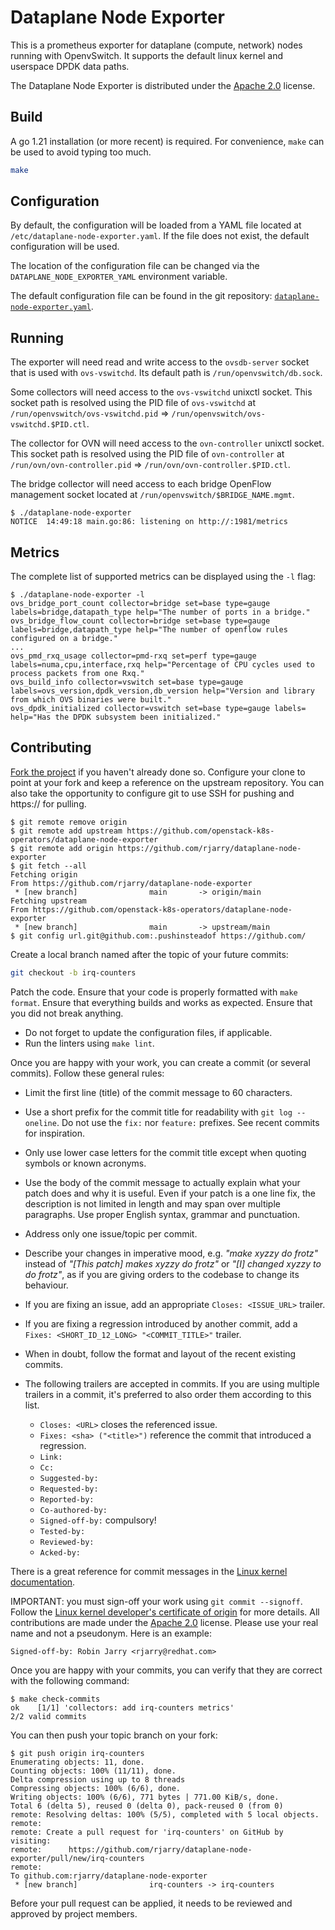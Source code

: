 # Dataplane Node Exporter

This is a prometheus exporter for dataplane (compute, network) nodes running
with OpenvSwitch. It supports the default linux kernel and userspace DPDK data
paths.

The Dataplane Node Exporter is distributed under the [Apache 2.0][license]
license.

[license]: https://spdx.org/licenses/Apache-2.0.html

## Build

A go 1.21 installation (or more recent) is required. For convenience, `make`
can be used to avoid typing too much.

```bash
make
```

## Configuration

By default, the configuration will be loaded from a YAML file located at
`/etc/dataplane-node-exporter.yaml`. If the file does not exist, the default
configuration will be used.

The location of the configuration file can be changed via the
`DATAPLANE_NODE_EXPORTER_YAML` environment variable.

The default configuration file can be found in the git repository:
[`dataplane-node-exporter.yaml`][conf].

[conf]: https://github.com/openstack-k8s-operators/dataplane-node-exporter/blob/main/etc/dataplane-node-exporter.yaml

## Running

The exporter will need read and write access to the `ovsdb-server` socket that
is used with `ovs-vswitchd`. Its default path is `/run/openvswitch/db.sock`.

Some collectors will need access to the `ovs-vswitchd` unixctl socket. This
socket path is resolved using the PID file of `ovs-vswitchd` at
`/run/openvswitch/ovs-vswitchd.pid` =>
`/run/openvswitch/ovs-vswitchd.$PID.ctl`.

The collector for OVN will need access to the `ovn-controller` unixctl socket. This
socket path is resolved using the PID file of `ovn-controller` at
`/run/ovn/ovn-controller.pid` => `/run/ovn/ovn-controller.$PID.ctl`.

The bridge collector will need access to each bridge OpenFlow management socket
located at `/run/openvswitch/$BRIDGE_NAME.mgmt`.

```console
$ ./dataplane-node-exporter
NOTICE  14:49:18 main.go:86: listening on http://:1981/metrics
```

## Metrics

The complete list of supported metrics can be displayed using the `-l` flag:

```console
$ ./dataplane-node-exporter -l
ovs_bridge_port_count collector=bridge set=base type=gauge labels=bridge,datapath_type help="The number of ports in a bridge."
ovs_bridge_flow_count collector=bridge set=base type=gauge labels=bridge,datapath_type help="The number of openflow rules configured on a bridge."
...
ovs_pmd_rxq_usage collector=pmd-rxq set=perf type=gauge labels=numa,cpu,interface,rxq help="Percentage of CPU cycles used to process packets from one Rxq."
ovs_build_info collector=vswitch set=base type=gauge labels=ovs_version,dpdk_version,db_version help="Version and library from which OVS binaries were built."
ovs_dpdk_initialized collector=vswitch set=base type=gauge labels= help="Has the DPDK subsystem been initialized."
```

## Contributing

[Fork the project][fork] if you haven't already done so. Configure your clone
to point at your fork and keep a reference on the upstream repository. You can
also take the opportunity to configure git to use SSH for pushing and https://
for pulling.

[fork]: https://github.com/openstack-k8s-operators/dataplane-node-exporter/fork

```console
$ git remote remove origin
$ git remote add upstream https://github.com/openstack-k8s-operators/dataplane-node-exporter
$ git remote add origin https://github.com/rjarry/dataplane-node-exporter
$ git fetch --all
Fetching origin
From https://github.com/rjarry/dataplane-node-exporter
 * [new branch]                main       -> origin/main
Fetching upstream
From https://github.com/openstack-k8s-operators/dataplane-node-exporter
 * [new branch]                main       -> upstream/main
$ git config url.git@github.com:.pushinsteadof https://github.com/
```

Create a local branch named after the topic of your future commits:

```bash
git checkout -b irq-counters
```

Patch the code. Ensure that your code is properly formatted with `make format`.
Ensure that everything builds and works as expected. Ensure that you did not
break anything.

- Do not forget to update the configuration files, if applicable.
- Run the linters using `make lint`.

Once you are happy with your work, you can create a commit (or several
commits). Follow these general rules:

- Limit the first line (title) of the commit message to 60 characters.
- Use a short prefix for the commit title for readability with `git log
  --oneline`. Do not use the `fix:` nor `feature:` prefixes. See recent commits
  for inspiration.
- Only use lower case letters for the commit title except when quoting symbols
  or known acronyms.
- Use the body of the commit message to actually explain what your patch does
  and why it is useful. Even if your patch is a one line fix, the description
  is not limited in length and may span over multiple paragraphs. Use proper
  English syntax, grammar and punctuation.
- Address only one issue/topic per commit.
- Describe your changes in imperative mood, e.g. *"make xyzzy do frotz"*
  instead of *"[This patch] makes xyzzy do frotz"* or *"[I] changed xyzzy to do
  frotz"*, as if you are giving orders to the codebase to change its behaviour.
- If you are fixing an issue, add an appropriate `Closes: <ISSUE_URL>` trailer.
- If you are fixing a regression introduced by another commit, add a `Fixes:
  <SHORT_ID_12_LONG> "<COMMIT_TITLE>"` trailer.
- When in doubt, follow the format and layout of the recent existing commits.
- The following trailers are accepted in commits. If you are using multiple
  trailers in a commit, it's preferred to also order them according to this
  list.

  * `Closes: <URL>` closes the referenced issue.
  * `Fixes: <sha> ("<title>")` reference the commit that introduced a regression.
  * `Link:`
  * `Cc:`
  * `Suggested-by:`
  * `Requested-by:`
  * `Reported-by:`
  * `Co-authored-by:`
  * `Signed-off-by:` compulsory!
  * `Tested-by:`
  * `Reviewed-by:`
  * `Acked-by:`

There is a great reference for commit messages in the [Linux kernel
documentation][linux-commits].

[linux-commits]: https://www.kernel.org/doc/html/latest/process/submitting-patches.html#describe-your-changes

IMPORTANT: you must sign-off your work using `git commit --signoff`. Follow the
[Linux kernel developer's certificate of origin][signoff] for more details. All
contributions are made under the [Apache 2.0][license] license. Please use your
real name and not a pseudonym. Here is an example:

    Signed-off-by: Robin Jarry <rjarry@redhat.com>

[signoff]: https://www.kernel.org/doc/html/latest/process/submitting-patches.html#sign-your-work-the-developer-s-certificate-of-origin

Once you are happy with your commits, you can verify that they are correct with
the following command:

```console
$ make check-commits
ok    [1/1] 'collectors: add irq-counters metrics'
2/2 valid commits
```

You can then push your topic branch on your fork:

```console
$ git push origin irq-counters
Enumerating objects: 11, done.
Counting objects: 100% (11/11), done.
Delta compression using up to 8 threads
Compressing objects: 100% (6/6), done.
Writing objects: 100% (6/6), 771 bytes | 771.00 KiB/s, done.
Total 6 (delta 5), reused 0 (delta 0), pack-reused 0 (from 0)
remote: Resolving deltas: 100% (5/5), completed with 5 local objects.
remote:
remote: Create a pull request for 'irq-counters' on GitHub by visiting:
remote:      https://github.com/rjarry/dataplane-node-exporter/pull/new/irq-counters
remote:
To github.com:rjarry/dataplane-node-exporter
 * [new branch]                irq-counters -> irq-counters
```

Before your pull request can be applied, it needs to be reviewed and approved
by project members.
